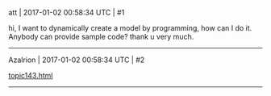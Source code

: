 att | 2017-01-02 00:58:34 UTC | #1

hi,
I want to dynamically create a model by programming, how can I do it.
Anybody can provide sample code?
thank u very much.

-------------------------

Azalrion | 2017-01-02 00:58:34 UTC | #2

[topic143.html](http://discourse.urho3d.io/t/solved-manually-create-model-from-c/161/1)

-------------------------

